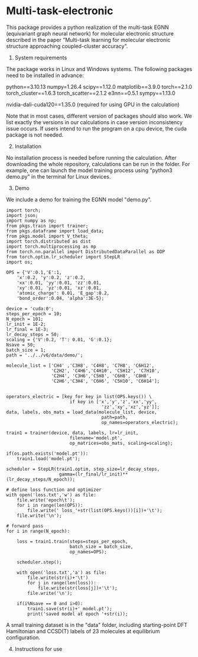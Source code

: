 # Multi-task-electronic
This package provides a python realization of the multi-task EGNN (equivariant graph neural network) for molecular electronic structure described in the paper "Multi-task learning for molecular electronic structure approaching coupled-cluster accuracy".

1. System requirements

The package works in Linux and Windows systems. The following packages need to be installed in advance:

python==3.10.13
numpy=1.26.4
scipy==1.12.0
matplotlib==3.9.0
torch==2.1.0
torch_cluster==1.6.3
torch_scatter==2.1.2
e3nn==0.5.1
sympy==1.13.0

nvidia-dali-cuda120==1.35.0  (required for using GPU in the calculation)

Note that in most cases, different version of packages should also work. We list exactly the versions in our calculations in case version inconsistency issue occurs. If users intend to run the program on a cpu device, the cuda package is not needed.

2. Installation

No installation process is needed before running the calculation. After downloading the whole repository, calculations can be run in the folder. 
For example, one can launch the model training process using "python3 demo.py" in the terminal for Linux devices. 

3. Demo

We include a demo for training the EGNN model "demo.py". 
```
import torch;
import json;
import numpy as np;
from pkgs.train import trainer;
from pkgs.dataframe import load_data;
from pkgs.model import V_theta;
import torch.distributed as dist
import torch.multiprocessing as mp
from torch.nn.parallel import DistributedDataParallel as DDP
from torch.optim.lr_scheduler import StepLR
import os;

OPS = {'V':0.1,'E':1,
    'x':0.2, 'y':0.2, 'z':0.2,
    'xx':0.01, 'yy':0.01, 'zz':0.01,
    'xy':0.01, 'yz':0.01, 'xz':0.01,
    'atomic_charge': 0.01, 'E_gap':0.2,
    'bond_order':0.04, 'alpha':3E-5};

device = 'cuda:0';
steps_per_epoch = 10;
N_epoch = 101;
lr_init = 1E-2;
lr_final = 1E-3;
lr_decay_steps = 50;
scaling = {'V':0.2, 'T': 0.01, 'G':0.1};
Nsave = 50;
batch_size = 1;
path = '../../v6/data/demo/';

molecule_list = ['CH4' ,'C3H8', 'C4H8', 'C7H8', 'C6H12',
                 'C2H2', 'C4H6','C4H10', 'C5H12', 'C7H10',
                 'C2H4', 'C3H6','C5H8', 'C6H8', 'C8H8',
                 'C2H6','C3H4', 'C6H6', 'C5H10', 'C6H14'];


operators_electric = [key for key in list(OPS.keys()) \
                        if key in ['x','y','z','xx','yy',
                                    'zz','xy','xz','yz']];
data, labels, obs_mats = load_data(molecule_list, device, 
                                    path=path,
                                    op_names=operators_electric);

train1 = trainer(device, data, labels, lr=lr_init,
                        filename='model.pt',
                        op_matrices=obs_mats, scaling=scaling);

if(os.path.exists('model.pt')):
    train1.load('model.pt');

scheduler = StepLR(train1.optim, step_size=lr_decay_steps,
                    gamma=(lr_final/lr_init)**(lr_decay_steps/N_epoch));

# define loss function and optimizer
with open('loss.txt','w') as file:
    file.write('epoch\t');
    for i in range(len(OPS)):
        file.write(' loss_'+str(list(OPS.keys())[i])+'\t');
    file.write('\n');
    
# forward pass
for i in range(N_epoch):
    
    loss = train1.train(steps=steps_per_epoch,
                        batch_size = batch_size,
                        op_names=OPS);
    
    scheduler.step();

    with open('loss.txt','a') as file:
        file.write(str(i)+'\t')
        for j in range(len(loss)):
            file.write(str(loss[j])+'\t');
        file.write('\n');

    if(i%Nsave == 0 and i>0):
        train1.save(str(i)+'_model.pt');
        print('saved model at epoch '+str(i));
```
A small training dataset is in the "data" folder, including starting-point DFT Hamiltonian and CCSD(T) labels of 23 molecules at equilibrium configuration. 

4. Instructions for use

